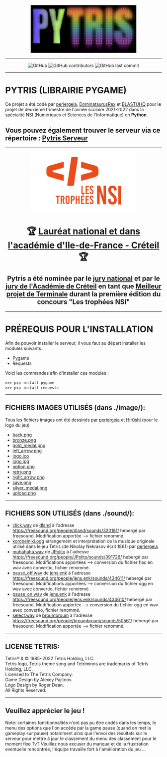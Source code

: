 <div class="banner", align="center">
  <img src="https://github.com/Jouca/Tetris/blob/main/image/logo.jpg?raw=true", style="text-align: center;">
</div>

---

<div align="center">
  <img alt="GitHub" src="https://img.shields.io/github/license/Jouca/Tetris?style=for-the-badge">
  <img alt="GitHub contributors" src="https://img.shields.io/github/contributors/Jouca/Tetris?style=for-the-badge">
  <img alt="GitHub last commit" src="https://img.shields.io/github/last-commit/Jouca/Tetris?style=for-the-badge">
</div>

---

<h1>PYTRIS (LIBRAIRIE PYGAME)</h1>
<p>Ce projet a été codé par <a href="https://github.com/periergeia">periergeia</a>, <a href="https://github.com/DominataurusRex">DominataurusRex</a> et <a href="https://github.com/BLASTUHQ">BLASTUHQ</a> pour le projet de deuxième trimestre de l'année scolaire 2021-2022 dans la spécialité NSI (Numériques et Sciences de l'Informatique) en <b>Python</b>.
  
<h2>Vous pouvez également trouver le serveur via ce répertoire : <a href="https://github.com/Jouca/Tetris-Server">Pytris Serveur</a></h2>

---

<div class="banner", align="center">
  
![Logo trophees NSI](image/nsi_trophy_logo.png)

</div>
<h1 align="center">🏆 <ins>Lauréat national et dans l'académie d'Ile-de-France - Créteil</ins> 🏆</h1>

<h2 align="center">Pytris a été nominée par le <ins>jury national</ins> et par le <ins>jury de l'Académie de Créteil</ins> en tant que <ins>Meilleur projet de Terminale</ins> durant la première édition du concours "Les trophées NSI"</h2>

---

<h1>PRÉREQUIS POUR L'INSTALLATION</h1>

<p>Afin de pouvoir installer le serveur, il vous faut au départ installer les modules suivants :</p>
<ul>
  <li>Pygame</li>
  <li>Requests</li>
</ul>

<p>Voici les commandes afin d'installer ces modules :</p>

```
>>> pip install pygame
>>> pip install requests
```

---

<h2>FICHIERS IMAGES UTILISÉS (dans ./image/):</h2>

Tous les fichiers images ont été dessinés par <a href="https://github.com/periergeia">periergeia</a> et <a href="https://twitter.com/hir0shi_gg">Hir0shi</a> (pour le logo du jeu)
- [back.png](./image/back.png)
- [bronze.png](./image/bronze_medal.png)
- [gold_medal.png](./image/gold_medal.png)
- [left_arrow.png](./image/left_arrow.png)
- [logo.ico](./image/logo.ico)
- [logo.jpg](./image/logo.jpg)
- [option.png](./image/option.png)
- [retry.png](./image/retry.png)
- [right_arrow.png](./image/right_arrow.png)
- [save.png](./image/save.png)
- [silver_medal.png](./image/silver_medal.png)
- [upload.png](./image/upload.png)

---

<h2>FICHIERS SON UTILISÉS (dans ./sound/):</h2>

- [click.wav](./sound/click.wav) de <u>dland</u> à l'adresse <a href="https://freesound.org/people/dland/sounds/320181/">https://freesound.org/people/dland/sounds/320181/</a> hebergé par freesound. Modification apportée --> fichier renommé.
- [korobeiniki.ogg](./sound/korobeiniki.ogg) arrangement et interprétation de la musique originale utilisé dans le jeu Tetris (de Nikolay Nekrasov écrit 1861) par <a href="https://github.com/periergeia">periergeia</a>
- [muhahaha.wav](./sound/muhahaha.wav) de <u>JPolito</u> à l'adresse <a href="https://freesound.org/people/JPolito/sounds/391726/">https://freesound.org/people/JPolito/sounds/391726/</a> hebergé par freesound. Modifications apportées --> conversion du fichier flac en wav avec convertio, fichier renommé.
- [pause_off.wav](./sound/pause_off.wav) de <u>jens.enk</u> à l'adresse <a href="https://freesound.org/people/jens.enk/sounds/434611/">https://freesound.org/people/jens.enk/sounds/434611/</a> hebergé par freesound. Modifications apportées --> conversion du fichier ogg en wav avec convertio, fichier renommé.
- [pause_on.wav](./sound/pause_on.wav) de <u>jens.enk</u> à l'adresse <a href="https://freesound.org/people/jens.enk/sounds/434610/">https://freesound.org/people/jens.enk/sounds/434610/</a> hebergé par freesound. Modification apportée --> conversion du fichier ogg en wav avec convertio, fichier renommé.
- [select.wav](./sound/select.wav) de <u>broumbroum</u> à l'adresse <a href="https://freesound.org/people/broumbroum/sounds/50561/">https://freesound.org/people/broumbroum/sounds/50561/</a> hebergé par freesound. Modification apportée --> fichier renommé.

---

<h2>LICENSE TETRIS:</h2>

Tetris® & © 1985~2022 Tetris Holding, LLC.<br>
Tetris logo, Tetris theme song and Tetriminos are trademarks of Tetris Holding, LLC.<br>
Licensed to The Tetris Company.<br>
Game Design by Alexey Pajitnov.<br>
Logo Design by Roger Dean.<br>
All Rights Reserved.

---

<h2>Veuillez apprécier le jeu !</h2>

Note: certaines fonctionnalités n'ont pas pu être codés dans les temps, le menu des options que l'on accède par la game pause (quand on met la gameplay sur pause) notamment ainsi que l'envoi des résultats sur le serveur pour mettre à jour le classement du menu des classement pour le moment fixe TvT
Veuillez nous excuser du manque et de la frustration eventuelle rencontrée, l'équipe travaille fort à l'amélioration du jeu ...
